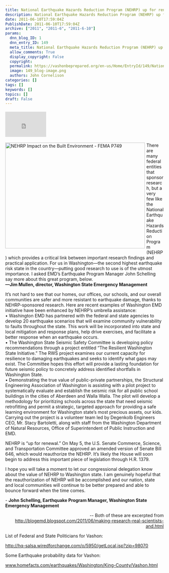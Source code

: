 ```yaml
---
title: National Earthquake Hazards Reduction Program (NEHRP) up for renewal via Senate Bill 646 & H.R. 1379-- Voice your Position!
description: National Earthquake Hazards Reduction Program (NEHRP) up for renewal via Senate Bill 646 & H.R. 1379-- Voice your Position!
date: 2011-06-10T17:59:04Z
PublishDate: 2011-06-10T17:59:04Z
archive: ["2011", "2011-6", "2011-6-10"]
params:
  dnn_blog_ID: 1
  dnn_entry_ID: 149
  meta_title: National Earthquake Hazards Reduction Program (NEHRP) up for renewal via Senate Bill 646 & H.R. 1379-- Voice your Position!
  allow_comments: True
  display_copyright: False
  copyright:
  permalink: https://vashonbeprepared.org/en-us/Home/EntryId/149/National-Earthquake-Hazards-Reduction-Program-NEHRP-up-for-renewal-via-Senate-Bill-646-amp-H-R-1379-Voice-your-Position
  image: 149_blog-image.png
  authors: John Cornelison
categories: []
tags: []
keywords: []
topics: []
draft: False
---
```


<div class="wlWriterHeaderFooter" style="float:none; margin:0px; padding:4px 0px 4px 0px;"><iframe src="http://www.facebook.com/widgets/like.php?href=http://vashoneoc.org/Blogs/VashonPreparedness/tabid/164/EntryId/149/National-Earthquake-Hazards-Reduction-Program-NEHRP-up-for-renewal-via-Senate-Bill-646-amp-H-R-1379-Voice-your-Position.aspx" scrolling="no" frameborder="0" style="border:none; width:130px; height:80px"></iframe></div><p><a href="./images/149/Windows-Live-Writer-b40dbd5d33a5_8F06-NEHRP_Impact_on_the_Built_Environment_-_FEMA_P749_2.jpg"><img style="background-image: none; border-bottom: 0px; border-left: 0px; margin: 0px 5px 5px 0px; padding-left: 0px; padding-right: 0px; display: inline; float: left; border-top: 0px; border-right: 0px; padding-top: 0px" title="NEHRP Impact on the Built Environment - FEMA P749" border="0" alt="NEHRP Impact on the Built Environment - FEMA P749" align="left" src="./images/149/Windows-Live-Writer-b40dbd5d33a5_8F06-NEHRP_Impact_on_the_Built_Environment_-_FEMA_P749_thumb.jpg" width="444" height="336" /></a>There are many federal entities that sponsor research, but a very few like the National Earthquake Hazards Reduction Program (NEHRP) which provides a critical link between important research findings and practical application. For us in Washington—the second highest earthquake risk state in the country—putting good research to use is of the utmost importance. I asked EMD’s Earthquake Program Manager John Schelling say more about this great program, below.     <br /><strong>—Jim Mullen, director, Washington State Emergency Management</strong></p>  <p>It’s not hard to see that our homes, our offices, our schools, and our overall communities are safer and more resistant to earthquake damage, thanks to NEHRP-sponsored research. Here are recent examples of Washington EMD initiative have been enhanced by NEHRP’s umbrella assistance:   <br />• Washington EMD has partnered with the federal and state agencies to develop 20 earthquake scenarios that will examine community vulnerability to faults throughout the state. This work will be incorporated into state and local mitigation and response plans, help drive exercises, and facilitate a better response when an earthquake occurs.     <br />• The Washington State Seismic Safety Committee is developing policy recommendations through a project entitled “The Resilient Washington State Initiative.” The RWS project examines our current capacity for resilience to damaging earthquakes and seeks to identify what gaps may exist. The Committee hopes this effort will provide a lasting foundation for future seismic policy to concretely address identified shortfalls in Washington State.     <br />• Demonstrating the true value of public-private partnerships, the Structural Engineering Association of Washington is assisting with a pilot project to systematically evaluate and establish the seismic risk for all public school buildings in the cities of Aberdeen and Walla Walla. The pilot will develop a methodology for prioritizing schools across the state that need seismic retrofitting and permit a strategic, targeted approach for providing a safe learning environment for Washington state’s most precious assets, our kids. Carrying out the project is a volunteer team led by Degenkolb Engineers CEO, Mr. Stacy Bartoletti, along with staff from the Washington Department of Natural Resources, Office of Superintendent of Public Instruction and EMD.</p>  <p>NEHRP is “up for renewal.” On May 5, the U.S. Senate Commerce, Science, and Transportation Committee approved an amended version of Senate Bill 646, which would reauthorize the NEHRP. It’s likely the House will soon begin to address this important piece of legislation through H.R. 1379.</p>  <p>I hope you will take a moment to let our congressional delegation know about the value of NEHRP to Washington state. I am genuinely hopeful that the reauthorization of NEHRP will be accomplished and our nation, state and local communities will continue to be better prepared and able to bounce forward when the time comes.</p>  <p>- <strong>John Schelling, Earthquake Program Manager, Washington State Emergency Management</strong></p>  <p align="right">-- Both of these are excerpted from <a title="http://blogemd.blogspot.com/2011/06/making-research-real-scientists-and.html" href="http://blogemd.blogspot.com/2011/06/making-research-real-scientists-and.html">http://blogemd.blogspot.com/2011/06/making-research-real-scientists-and.html</a></p>  <p>List of Federal and State Politicians for Vashon:</p>  <p><a href="http://hq-salsa.wiredforchange.com/o/5950/getLocal.jsp?zip=98070">http://hq-salsa.wiredforchange.com/o/5950/getLocal.jsp?zip=98070</a></p>  <p>Some Earthquake probability data for Vashon:</p>  <p><a href="http://www.homefacts.com/earthquakes/Washington/King-County/Vashon.html">www.homefacts.com/earthquakes/Washington/King-County/Vashon.html</a></p>
